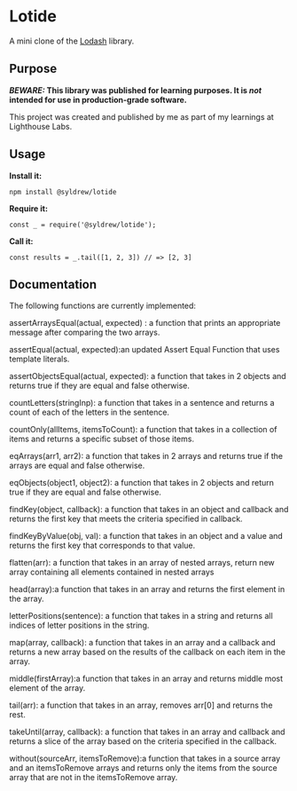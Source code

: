 # Lotide

A mini clone of the [Lodash](https://lodash.com) library.

## Purpose

**_BEWARE:_ This library was published for learning purposes. It is _not_ intended for use in production-grade software.**

This project was created and published by me as part of my learnings at Lighthouse Labs. 

## Usage

**Install it:**

`npm install @syldrew/lotide`

**Require it:**

`const _ = require('@syldrew/lotide');`

**Call it:**

`const results = _.tail([1, 2, 3]) // => [2, 3]`

## Documentation

The following functions are currently implemented:

assertArraysEqual(actual, expected) : a function that prints an appropriate message after comparing the two arrays.

assertEqual(actual, expected):an updated Assert Equal Function that uses template literals.

assertObjectsEqual(actual, expected): a function that takes in 2 objects and returns true if they are equal and false otherwise.

countLetters(stringInp): a function that takes in a sentence and returns a count of each of the letters in the sentence.

countOnly(allItems, itemsToCount): a function that takes in a collection of items and returns a specific subset of those items.

eqArrays(arr1, arr2): a function that takes in 2 arrays and returns true if the arrays are equal and false otherwise.

eqObjects(object1, object2): a function that takes in 2 objects and return true if they are equal and false otherwise.

findKey(object, callback): a function that takes in an object and callback and returns the first key that meets the criteria specified in callback.

findKeyByValue(obj, val): a function that takes in an object and a value and returns the first key that corresponds to that value.

flatten(arr): a function that takes in an array of nested arrays, return new array containing all elements contained in nested arrays

head(array):a function that takes in an array and returns the first element in the array.

letterPositions(sentence): a function that takes in a string and returns all indices of letter positions in the string.

map(array, callback): a function that takes in an array and a callback and returns a new array based on the results of the callback on each item in the array.

middle(firstArray):a function that takes in an array and returns middle most element of the array.

tail(arr): a function that takes in an array, removes arr[0] and returns the rest.

takeUntil(array, callback): a function that takes in an array and callback and returns a slice of the array based on the criteria specified in the callback.

without(sourceArr, itemsToRemove):a function that takes in a source array and an itemsToRemove arrays and returns only the items from the source array that are not in the itemsToRemove array.


